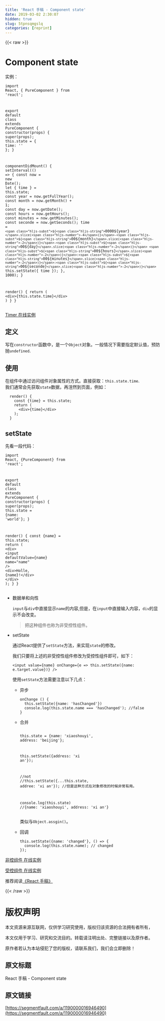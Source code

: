 ```yaml
---
title: 'React 手稿 - Component state' 
date: 2019-03-02 2:30:07
hidden: true
slug: 5tpnsqmgslq
categories: [reprint]
---
```


{{< raw >}}

                    
<h1 id="articleHeader0">Component state</h1>
<p>实例：</p>
<div class="widget-codetool" style="display:none;">
      <div class="widget-codetool--inner">
      <span class="selectCode code-tool" data-toggle="tooltip" data-placement="top" title="" data-original-title="全选"></span>
      <span type="button" class="copyCode code-tool" data-toggle="tooltip" data-placement="top" data-clipboard-text="import React, { PureComponent } from 'react';

export default class extends PureComponent {
  constructor(props) {
    super(props);
    this.state = { time: '' };
  }

  componentDidMount() {
    setInterval(() => {
      const now = new Date();
      let { time } = this.state;
      const year = now.getFullYear();
      const month = now.getMonth() + 1;
      const day = now.getDate();
      const hours = now.getHours();
      const minutes = now.getMinutes();
      const seconde = now.getSeconds();
      time = `${`0000${year}`.slice(-4)}-${`00${month}`.slice(-2)}-${`00${day}`.slice(-2)} ${`00${hours}`.slice(-2)}:${`00${minutes}`.slice(-2)}:${`00${seconde}`.slice(-2)}`
      this.setState({ time });
    }, 1000);
  }

  render() {
    return (
      <div>{this.state.time}</div>
    )
  }
}" title="" data-original-title="复制"></span>
      <span type="button" class="saveToNote code-tool" data-toggle="tooltip" data-placement="top" title="" data-original-title="放进笔记"></span>
      </div>
      </div><pre class="hljs javascript"><code class="jsx"><span class="hljs-keyword">import</span> React, { PureComponent } <span class="hljs-keyword">from</span> <span class="hljs-string">'react'</span>;

<span class="hljs-keyword">export</span> <span class="hljs-keyword">default</span> <span class="hljs-class"><span class="hljs-keyword">class</span> <span class="hljs-keyword">extends</span> <span class="hljs-title">PureComponent</span> </span>{
  <span class="hljs-keyword">constructor</span>(props) {
    <span class="hljs-keyword">super</span>(props);
    <span class="hljs-keyword">this</span>.state = { <span class="hljs-attr">time</span>: <span class="hljs-string">''</span> };
  }

  componentDidMount() {
    setInterval(<span class="hljs-function"><span class="hljs-params">()</span> =&gt;</span> {
      <span class="hljs-keyword">const</span> now = <span class="hljs-keyword">new</span> <span class="hljs-built_in">Date</span>();
      <span class="hljs-keyword">let</span> { time } = <span class="hljs-keyword">this</span>.state;
      <span class="hljs-keyword">const</span> year = now.getFullYear();
      <span class="hljs-keyword">const</span> month = now.getMonth() + <span class="hljs-number">1</span>;
      <span class="hljs-keyword">const</span> day = now.getDate();
      <span class="hljs-keyword">const</span> hours = now.getHours();
      <span class="hljs-keyword">const</span> minutes = now.getMinutes();
      <span class="hljs-keyword">const</span> seconde = now.getSeconds();
      time = <span class="hljs-string">`<span class="hljs-subst">${<span class="hljs-string">`0000<span class="hljs-subst">${year}</span>`</span>.slice(<span class="hljs-number">-4</span>)}</span>-<span class="hljs-subst">${<span class="hljs-string">`00<span class="hljs-subst">${month}</span>`</span>.slice(<span class="hljs-number">-2</span>)}</span>-<span class="hljs-subst">${<span class="hljs-string">`00<span class="hljs-subst">${day}</span>`</span>.slice(<span class="hljs-number">-2</span>)}</span> <span class="hljs-subst">${<span class="hljs-string">`00<span class="hljs-subst">${hours}</span>`</span>.slice(<span class="hljs-number">-2</span>)}</span>:<span class="hljs-subst">${<span class="hljs-string">`00<span class="hljs-subst">${minutes}</span>`</span>.slice(<span class="hljs-number">-2</span>)}</span>:<span class="hljs-subst">${<span class="hljs-string">`00<span class="hljs-subst">${seconde}</span>`</span>.slice(<span class="hljs-number">-2</span>)}</span>`</span>
      <span class="hljs-keyword">this</span>.setState({ time });
    }, <span class="hljs-number">1000</span>);
  }

  render() {
    <span class="hljs-keyword">return</span> (
      <span class="xml"><span class="hljs-tag">&lt;<span class="hljs-name">div</span>&gt;</span>{this.state.time}<span class="hljs-tag">&lt;/<span class="hljs-name">div</span>&gt;</span></span>
    )
  }
}</code></pre>
<p><a href="https://codesandbox.io/s/o551j5lmry" rel="nofollow noreferrer" target="_blank">Timer 在线实例</a></p>
<h2 id="articleHeader1">定义</h2>
<p>写在<code>constructor</code>函数中，是一个<code>Object</code>对象。一般情况下需要指定默认值，预防抛<code>undefined</code>.</p>
<h2 id="articleHeader2">使用</h2>
<p>在组件中通过访问组件对象属性的方式。直接获取：<code>this.state.time</code>.<br>  我们通常会先获取<code>state</code>数据，再渲然到页面，例如：</p>
<div class="widget-codetool" style="display:none;">
      <div class="widget-codetool--inner">
      <span class="selectCode code-tool" data-toggle="tooltip" data-placement="top" title="" data-original-title="全选"></span>
      <span type="button" class="copyCode code-tool" data-toggle="tooltip" data-placement="top" data-clipboard-text="  render() {
    const {time} = this.state;
    return (
      <div>{time}</div>
    );
  }" title="" data-original-title="复制"></span>
      <span type="button" class="saveToNote code-tool" data-toggle="tooltip" data-placement="top" title="" data-original-title="放进笔记"></span>
      </div>
      </div><pre class="hljs javascript"><code class="jsx">  render() {
    <span class="hljs-keyword">const</span> {time} = <span class="hljs-keyword">this</span>.state;
    <span class="hljs-keyword">return</span> (
      <span class="xml"><span class="hljs-tag">&lt;<span class="hljs-name">div</span>&gt;</span>{time}<span class="hljs-tag">&lt;/<span class="hljs-name">div</span>&gt;</span></span>
    );
  }</code></pre>
<h2 id="articleHeader3">setState</h2>
<p>先看一段代码：</p>
<div class="widget-codetool" style="display:none;">
      <div class="widget-codetool--inner">
      <span class="selectCode code-tool" data-toggle="tooltip" data-placement="top" title="" data-original-title="全选"></span>
      <span type="button" class="copyCode code-tool" data-toggle="tooltip" data-placement="top" data-clipboard-text="import React, {PureComponent} from 'react';

export default class extends PureComponent {
  constructor(props) {
    super(props);
    this.state = {name: 'world'};
  }

  render() {
    const {name} = this.state;
    return (
      <div>
        <input defaultValue={name} name=&quot;name&quot; />
        <div>Holle, {name}!</div>
      </div>
    );
  }
}" title="" data-original-title="复制"></span>
      <span type="button" class="saveToNote code-tool" data-toggle="tooltip" data-placement="top" title="" data-original-title="放进笔记"></span>
      </div>
      </div><pre class="hljs javascript"><code class="jsx"><span class="hljs-keyword">import</span> React, {PureComponent} <span class="hljs-keyword">from</span> <span class="hljs-string">'react'</span>;

<span class="hljs-keyword">export</span> <span class="hljs-keyword">default</span> <span class="hljs-class"><span class="hljs-keyword">class</span> <span class="hljs-keyword">extends</span> <span class="hljs-title">PureComponent</span> </span>{
  <span class="hljs-keyword">constructor</span>(props) {
    <span class="hljs-keyword">super</span>(props);
    <span class="hljs-keyword">this</span>.state = {<span class="hljs-attr">name</span>: <span class="hljs-string">'world'</span>};
  }

  render() {
    <span class="hljs-keyword">const</span> {name} = <span class="hljs-keyword">this</span>.state;
    <span class="hljs-keyword">return</span> (
      <span class="xml"><span class="hljs-tag">&lt;<span class="hljs-name">div</span>&gt;</span>
        <span class="hljs-tag">&lt;<span class="hljs-name">input</span> <span class="hljs-attr">defaultValue</span>=<span class="hljs-string">{name}</span> <span class="hljs-attr">name</span>=<span class="hljs-string">"name"</span> /&gt;</span>
        <span class="hljs-tag">&lt;<span class="hljs-name">div</span>&gt;</span>Holle, {name}!<span class="hljs-tag">&lt;/<span class="hljs-name">div</span>&gt;</span>
      <span class="hljs-tag">&lt;/<span class="hljs-name">div</span>&gt;</span>
    );
  }
}</span></code></pre>
<ul>
<li>
<p>数据单和向性</p>
<p><code>input</code>与<code>div</code>中直接显示<code>name</code>的内容,但是，在<code>input</code>中直接输入内容，<code>div</code>的显示不会改变。</p>
<blockquote>把这种组件也称为非受控性组件。</blockquote>
</li>
<li>
<p>setState</p>
<p>通过React提供了<code>setState</code>方法，来实现<code>state</code>的修改。</p>
<p>我们只要将上述的非受控性组件修改为受控性组件即可，如下：</p>
<div class="widget-codetool" style="display:none;">
      <div class="widget-codetool--inner">
      <span class="selectCode code-tool" data-toggle="tooltip" data-placement="top" title="" data-original-title="全选"></span>
      <span type="button" class="copyCode code-tool" data-toggle="tooltip" data-placement="top" data-clipboard-text=" <input value={name} onChange={e => this.setState({name: e.target.value})} />" title="" data-original-title="复制"></span>
      <span type="button" class="saveToNote code-tool" data-toggle="tooltip" data-placement="top" title="" data-original-title="放进笔记"></span>
      </div>
      </div><pre class="hljs fortran"><code class="jsx" style="word-break: break-word; white-space: initial;"> &lt;input <span class="hljs-keyword">value</span>={<span class="hljs-keyword">name</span>} onChange={e =&gt; this.setState({<span class="hljs-keyword">name</span>: e.<span class="hljs-keyword">target</span>.<span class="hljs-keyword">value</span>})} /&gt;</code></pre>
<p>使用<code>setState</code>方法需要注意以下几点：</p>
<ul>
<li>
<p>异步</p>
<div class="widget-codetool" style="display:none;">
      <div class="widget-codetool--inner">
      <span class="selectCode code-tool" data-toggle="tooltip" data-placement="top" title="" data-original-title="全选"></span>
      <span type="button" class="copyCode code-tool" data-toggle="tooltip" data-placement="top" data-clipboard-text="onChange () {
  this.setState({name: 'hasChanged'})
  console.log(this.state.name === 'hasChanged'); //false
}" title="" data-original-title="复制"></span>
      <span type="button" class="saveToNote code-tool" data-toggle="tooltip" data-placement="top" title="" data-original-title="放进笔记"></span>
      </div>
      </div><pre class="hljs pf"><code class="jsx"><span class="hljs-keyword">on</span>Change () {
  this.<span class="hljs-built_in">set</span>State({name: 'hasChanged'})
  console.<span class="hljs-keyword">log</span>(this.<span class="hljs-keyword">state</span>.name === 'hasChanged'); //false
}</code></pre>
</li>
<li>
<p>合并</p>
<div class="widget-codetool" style="display:none;">
      <div class="widget-codetool--inner">
      <span class="selectCode code-tool" data-toggle="tooltip" data-placement="top" title="" data-original-title="全选"></span>
      <span type="button" class="copyCode code-tool" data-toggle="tooltip" data-placement="top" data-clipboard-text="  this.state = {name: 'xiaoshouyi', address: 'beijing'};

  this.setState({address: 'xi an'});

  //not
  //this.setState({...this.state, addree: 'xi an'});
  //但是这种方式在对象修改的时候非常有用。

  console.log(this.state) //{name: 'xiaoshouyi', address: 'xi an'}" title="" data-original-title="复制"></span>
      <span type="button" class="saveToNote code-tool" data-toggle="tooltip" data-placement="top" title="" data-original-title="放进笔记"></span>
      </div>
      </div><pre class="hljs pf"><code class="jsx">  this.<span class="hljs-keyword">state</span> = {name: 'xiaoshouyi', address: 'beijing'};

  this.<span class="hljs-built_in">set</span>State({address: 'xi an'});

  //not
  //this.<span class="hljs-built_in">set</span>State({...this.<span class="hljs-keyword">state</span>, addree: 'xi an'});
  //但是这种方式在对象修改的时候非常有用。

  console.<span class="hljs-keyword">log</span>(this.<span class="hljs-keyword">state</span>) //{name: 'xiaoshouyi', address: 'xi an'}</code></pre>
<p>类似与<code>Object.assgin()</code>。</p>
</li>
<li>
<p>回调</p>
<div class="widget-codetool" style="display:none;">
      <div class="widget-codetool--inner">
      <span class="selectCode code-tool" data-toggle="tooltip" data-placement="top" title="" data-original-title="全选"></span>
      <span type="button" class="copyCode code-tool" data-toggle="tooltip" data-placement="top" data-clipboard-text="this.setState({name: 'changed'}, () => {
  console.log(this.state.name); // changed
});" title="" data-original-title="复制"></span>
      <span type="button" class="saveToNote code-tool" data-toggle="tooltip" data-placement="top" title="" data-original-title="放进笔记"></span>
      </div>
      </div><pre class="hljs coffeescript"><code class="jsx"><span class="hljs-keyword">this</span>.setState({name: <span class="hljs-string">'changed'</span>}, <span class="hljs-function"><span class="hljs-params">()</span> =&gt;</span> {
  <span class="hljs-built_in">console</span>.log(<span class="hljs-keyword">this</span>.state.name); <span class="hljs-regexp">//</span> changed
});</code></pre>
</li>
</ul>
</li>
</ul>
<p><a href="https://codesandbox.io/s/0y658350z0" rel="nofollow noreferrer" target="_blank">非控组件 在线实例</a></p>
<p><a href="https://codesandbox.io/s/3yjkno9o3q" rel="nofollow noreferrer" target="_blank">受控组件 在线实例</a></p>
<p>推荐阅读<a href="https://kairi1227.github.io" rel="nofollow noreferrer" target="_blank">《React 手稿》</a></p>

                
{{< /raw >}}

# 版权声明
本文资源来源互联网，仅供学习研究使用，版权归该资源的合法拥有者所有，

本文仅用于学习、研究和交流目的。转载请注明出处、完整链接以及原作者。

原作者若认为本站侵犯了您的版权，请联系我们，我们会立即删除！

## 原文标题
React 手稿 - Component state

## 原文链接
[https://segmentfault.com/a/1190000016946490](https://segmentfault.com/a/1190000016946490)

